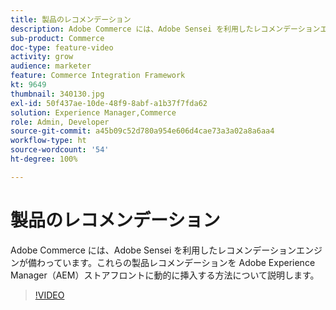 ```yaml
---
title: 製品のレコメンデーション
description: Adobe Commerce には、Adobe Sensei を利用したレコメンデーションエンジンが備わっています。これらの製品レコメンデーションを Adobe Experience Manager（AEM）ストアフロントに動的に挿入する方法について説明します。
sub-product: Commerce
doc-type: feature-video
activity: grow
audience: marketer
feature: Commerce Integration Framework
kt: 9649
thumbnail: 340130.jpg
exl-id: 50f437ae-10de-48f9-8abf-a1b37f7fda62
solution: Experience Manager,Commerce
role: Admin, Developer
source-git-commit: a45b09c52d780a954e606d4cae73a3a02a8a6aa4
workflow-type: ht
source-wordcount: '54'
ht-degree: 100%

---
```


# 製品のレコメンデーション

Adobe Commerce には、Adobe Sensei を利用したレコメンデーションエンジンが備わっています。これらの製品レコメンデーションを Adobe Experience Manager（AEM）ストアフロントに動的に挿入する方法について説明します。

>[!VIDEO](https://video.tv.adobe.com/v/340130/?learn=on)

